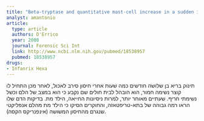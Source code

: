 ```yaml
---
title: "Beta-tryptase and quantitative mast-cell increase in a sudden infant death following hexavalent immunization"
analyst: amantonio
article:
  type: article
  authors: D'Errico
  year: 2008
  journal: Forensic Sci Int
  link: http://www.ncbi.nlm.nih.gov/pubmed/18538957
  pubmed: 18538957
drugs:
- Infanrix Hexa
---
```


תינוק בריא בן שלושה חודשים כמה שעות אחרי חיסון סירב לאכול, לאחר מכן התחיל לו קוצר נשימה חמור, הוא הובהל לבית חולים שם נקבע כי הוא במצב של הלם וכשל נשימתי חריף. שעתיים מאוחר יותר, למרות ניסיונות החייאה, הילד מת. בדיקות הדם שלו הראו רמה גבוהה של בתא-טריפטאזה, והחוקרים הסיקו כי הילד מת מהלם אנפליקטי שנגרם מהחיסון המשושה (אינפנריקס הקסה).
